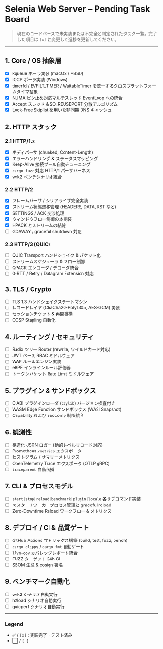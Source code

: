# Selenia Web Server – Pending Task Board

> 現在のコードベースで未実装または不完全と判定されたタスク一覧。完了した項目は `[x]` に変更して進捗を更新してください。

---

## 1. Core / OS 抽象層
- [x] kqueue ポーラ実装 (macOS / *BSD)
- [x] IOCP ポーラ実装 (Windows)
- [x] timerfd / EVFILT_TIMER / WaitableTimer を統一するクロスプラットフォームタイマ抽象
- [x] NUMA ピン止め対応マルチスレッド EventLoop への統合
- [x] Accept スレッド & SO_REUSEPORT 分散アルゴリズム
- [x] Lock-Free Skiplist を用いた非同期 DNS キャッシュ

## 2. HTTP スタック
### 2.1 HTTP/1.x
- [x] ボディパーサ (chunked, Content-Length)
- [x] エラーハンドリング & ステータスマッピング
- [x] Keep-Alive 接続プール自動チューニング
- [x] `cargo fuzz` 対応 HTTP/1 パーザハーネス
- [x] wrk2 ベンチシナリオ統合

### 2.2 HTTP/2
- [x] フレームパーサ / シリアライザ完全実装
- [x] ストリーム状態遷移管理 (HEADERS, DATA, RST など)
- [x] SETTINGS / ACK 交渉処理
- [x] ウィンドウフロー制御の本実装
- [x] HPACK とストリームの結線
- [ ] GOAWAY / graceful shutdown 対応

### 2.3 HTTP/3 (QUIC)
- [ ] QUIC Transport ハンドシェイク & パケット化
- [ ] ストリームスケジューラ & フロー制御
- [ ] QPACK エンコーダ / デコーダ統合
- [ ] 0-RTT / Retry / Datagram Extension 対応

## 3. TLS / Crypto
- [ ] TLS 1.3 ハンドシェイクステートマシン
- [ ] レコードレイヤ (ChaCha20-Poly1305, AES-GCM) 実装
- [ ] セッションチケット & 再開機構
- [ ] OCSP Stapling 自動化

## 4. ルーティング / セキュリティ
- [ ] Radix ツリー Router (rewrite, ワイルドカード対応)
- [ ] JWT ベース RBAC ミドルウェア
- [ ] WAF ルールエンジン実装
- [ ] eBPF インラインルール評価器
- [ ] トークンバケット Rate Limit ミドルウェア

## 5. プラグイン & サンドボックス
- [ ] C ABI プラグインローダ (`cdylib`) バージョン検査付き
- [ ] WASM Edge Function サンドボックス (WASI Snapshot)
- [ ] Capability および seccomp 制限統合

## 6. 観測性
- [ ] 構造化 JSON ロガー (動的レベルリロード対応)
- [ ] Prometheus `/metrics` エクスポータ
- [ ] ヒストグラム / サマリーメトリクス
- [ ] OpenTelemetry Trace エクスポータ (OTLP gRPC)
- [ ] `traceparent` 自動伝播

## 7. CLI & プロセスモデル
- [ ] `start|stop|reload|benchmark|plugin|locale` 各サブコマンド実装
- [ ] マスター / ワーカープロセス管理と graceful reload
- [ ] Zero-Downtime Reload ワークフロー & メトリクス

## 8. デプロイ / CI & 品質ゲート
- [ ] GitHub Actions マトリックス構築 (build, test, fuzz, bench)
- [ ] `cargo clippy` / `cargo fmt` 自動ゲート
- [ ] `llvm-cov` カバレッジレポート統合
- [ ] FUZZ ターゲット 24h CI
- [ ] SBOM 生成 & cosign 署名

## 9. ベンチマーク自動化
- [ ] wrk2 シナリオ自動実行
- [ ] h2load シナリオ自動実行
- [ ] quicperf シナリオ自動実行

---

### Legend
- ✅ / `[x]` : 実装完了・テスト済み
- ⬜️ / `[ ]`